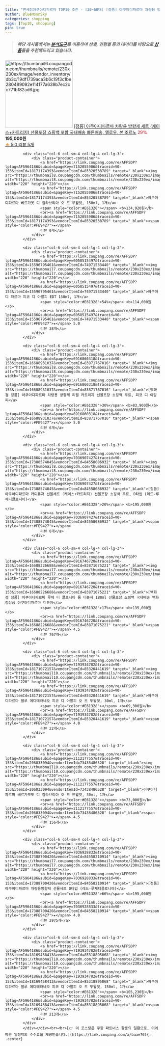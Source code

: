 ```yaml
---
title: "면세점아쿠아디파르마 TOP10 추천 - [30~60대] [정품] 아쿠아디파르마 차량용 방향제 세트 (케이스+카트리지) 선물포장 쇼핑백 포함 국내배송 빠른배송, 옐로우, 본 조르노"
author: BlueMoonSky
categories: shopping
tags: [Top10, shopping]
pin: true
---
```


> ##### 해당 게시물에서는 [**분석도구**](https://itemscout.io/)를 이용하여 **성별**, **연령별** 등의 데이터를 바탕으로 [**상품**](https://link.coupang.com/a/baae76)들을 추천해드리고 있습니다.
<div class="container"><div class="row">
            <div class="col-6 col-sm-4 col-lg-4 col-lg-3">
                <div class="product-container">
                    <a href="https://link.coupang.com/re/AFFSDP?lptag=AF5964186&subid=&pageKey=7239289554&traceid=V0-153&itemId=18389484834&vendorItemId=85532540407" target="_blank"><img src="https://thumbnail6.coupangcdn.com/thumbnails/remote/230x230ex/image/vendor_inventory/db3c/19df1739aca3b6c19f3c1be280489092e114177a639b7ec2cc771bf82ad6.jpg" alt="https://thumbnail6.coupangcdn.com/thumbnails/remote/230x230ex/image/vendor_inventory/db3c/19df1739aca3b6c19f3c1be280489092e114177a639b7ec2cc771bf82ad6.jpg" width="220" height="220"></a>
                    <a href="https://link.coupang.com/re/AFFSDP?lptag=AF5964186&subid=&pageKey=7239289554&traceid=V0-153&itemId=18389484834&vendorItemId=85532540407" target="_blank">[정품] 아쿠아디파르마 차량용 방향제 세트 (케이스+카트리지) 선물포장 쇼핑백 포함 국내배송 빠른배송, 옐로우, 본 조르노</a>
                    <span style="color:#E61328">29%</span> <b>195,000원</b>
                    <br><a href="https://link.coupang.com/re/AFFSDP?lptag=AF5964186&subid=&pageKey=7239289554&traceid=V0-153&itemId=18389484834&vendorItemId=85532540407" target="_blank"><span style="color:#FE9427">★</span> 5.0
                    리뷰 5개</a>
                </div>
            </div>
            
            <div class="col-6 col-sm-4 col-lg-4 col-lg-3">
                <div class="product-container">
                    <a href="https://link.coupang.com/re/AFFSDP?lptag=AF5964186&subid=&pageKey=7152055906&traceid=V0-153&itemId=18171174393&vendorItemId=85320538789" target="_blank"><img src="https://thumbnail8.coupangcdn.com/thumbnails/remote/230x230ex/image/vendor_inventory/be86/ca8b379d3cf43086b7f3b930f31ff9659588ca0ffe68e85a65b5ba71a8a2.JPG" alt="https://thumbnail8.coupangcdn.com/thumbnails/remote/230x230ex/image/vendor_inventory/be86/ca8b379d3cf43086b7f3b930f31ff9659588ca0ffe68e85a65b5ba71a8a2.JPG" width="220" height="220"></a>
                    <a href="https://link.coupang.com/re/AFFSDP?lptag=AF5964186&subid=&pageKey=7152055906&traceid=V0-153&itemId=18171174393&vendorItemId=85320538789" target="_blank">아쿠아디파르마 베르가못 디 칼라브리아 오 드 뚜왈렛, 150ml, 1개</a>
                    <span style="color:#E61328"></span> <b>134,920원</b>
                    <br><a href="https://link.coupang.com/re/AFFSDP?lptag=AF5964186&subid=&pageKey=7152055906&traceid=V0-153&itemId=18171174393&vendorItemId=85320538789" target="_blank"><span style="color:#FE9427">★</span> 
                    리뷰 0개</a>
                </div>
            </div>
            
            <div class="col-6 col-sm-4 col-lg-4 col-lg-3">
                <div class="product-container">
                    <a href="https://link.coupang.com/re/AFFSDP?lptag=AF5964186&subid=&pageKey=6058515497&traceid=V0-153&itemId=15596795461&vendorItemId=74971533440" target="_blank"><img src="https://thumbnail7.coupangcdn.com/thumbnails/remote/230x230ex/image/vendor_inventory/4342/e1ae7cc251aae9ce02c2c7f2da3f6ae28b23226e30f834f07f25098b7e66.jpg" alt="https://thumbnail7.coupangcdn.com/thumbnails/remote/230x230ex/image/vendor_inventory/4342/e1ae7cc251aae9ce02c2c7f2da3f6ae28b23226e30f834f07f25098b7e66.jpg" width="220" height="220"></a>
                    <a href="https://link.coupang.com/re/AFFSDP?lptag=AF5964186&subid=&pageKey=6058515497&traceid=V0-153&itemId=15596795461&vendorItemId=74971533440" target="_blank">아쿠아 디 파르마 피코 디 아말피 EDT 150ml, 1개</a>
                    <span style="color:#E61328">54%</span> <b>114,000원</b>
                    <br><a href="https://link.coupang.com/re/AFFSDP?lptag=AF5964186&subid=&pageKey=6058515497&traceid=V0-153&itemId=15596795461&vendorItemId=74971533440" target="_blank"><span style="color:#FE9427">★</span> 5.0
                    리뷰 38개</a>
                </div>
            </div>
            
            <div class="col-6 col-sm-4 col-lg-4 col-lg-3">
                <div class="product-container">
                    <a href="https://link.coupang.com/re/AFFSDP?lptag=AF5964186&subid=&pageKey=6916860318&traceid=V0-153&itemId=16688931037&vendorItemId=83871767016" target="_blank"><img src="https://thumbnail8.coupangcdn.com/thumbnails/remote/230x230ex/image/vendor_inventory/c926/b61060a7f97867244df823ee8e322fe67c03771ffcd2ed5bcfddccfbb3a3.jpg" alt="https://thumbnail8.coupangcdn.com/thumbnails/remote/230x230ex/image/vendor_inventory/c926/b61060a7f97867244df823ee8e322fe67c03771ffcd2ed5bcfddccfbb3a3.jpg" width="220" height="220"></a>
                    <a href="https://link.coupang.com/re/AFFSDP?lptag=AF5964186&subid=&pageKey=6916860318&traceid=V0-153&itemId=16688931037&vendorItemId=83871767016" target="_blank">[백화점 정품] 아쿠아디파르마 차량용 방향제 리필 카트리지 선물포장 쇼핑백 무료, 피코 디 아말피</a>
                    <span style="color:#E61328">30%</span> <b>83,900원</b>
                    <br><a href="https://link.coupang.com/re/AFFSDP?lptag=AF5964186&subid=&pageKey=6916860318&traceid=V0-153&itemId=16688931037&vendorItemId=83871767016" target="_blank"><span style="color:#FE9427">★</span> 5.0
                    리뷰 6개</a>
                </div>
            </div>
            
            <div class="col-6 col-sm-4 col-lg-4 col-lg-3">
                <div class="product-container">
                    <a href="https://link.coupang.com/re/AFFSDP?lptag=AF5964186&subid=&pageKey=7036907427&traceid=V0-153&itemId=17388574045&vendorItemId=84558086932" target="_blank"><img src="https://thumbnail8.coupangcdn.com/thumbnails/remote/230x230ex/image/vendor_inventory/3df9/d5ecc7f2424bcc8ca709d8ce553759794b44af7b6d7e823cb52741b636c2.jpg" alt="https://thumbnail8.coupangcdn.com/thumbnails/remote/230x230ex/image/vendor_inventory/3df9/d5ecc7f2424bcc8ca709d8ce553759794b44af7b6d7e823cb52741b636c2.jpg" width="220" height="220"></a>
                    <a href="https://link.coupang.com/re/AFFSDP?lptag=AF5964186&subid=&pageKey=7036907427&traceid=V0-153&itemId=17388574045&vendorItemId=84558086932" target="_blank">[정품] 아쿠아디파르마 카디퓨저 선물세트 (케이스+카트리지) 선물포장 쇼핑백 무료, D타입 (레드-루체디콜로니아)</a>
                    <span style="color:#E61328">20%</span> <b>195,000원</b>
                    <br><a href="https://link.coupang.com/re/AFFSDP?lptag=AF5964186&subid=&pageKey=7036907427&traceid=V0-153&itemId=17388574045&vendorItemId=84558086932" target="_blank"><span style="color:#FE9427">★</span> 
                    리뷰 0개</a>
                </div>
            </div>
            
            <div class="col-6 col-sm-4 col-lg-4 col-lg-3">
                <div class="product-container">
                    <a href="https://link.coupang.com/re/AFFSDP?lptag=AF5964186&subid=&pageKey=6916746720&traceid=V0-153&itemId=16688226688&vendorItemId=83871075221" target="_blank"><img src="https://thumbnail7.coupangcdn.com/thumbnails/remote/230x230ex/image/vendor_inventory/2d3e/9f08af55a2be4406212cbeed796d599f942258751a537ef735fd0004581e.jpg" alt="https://thumbnail7.coupangcdn.com/thumbnails/remote/230x230ex/image/vendor_inventory/2d3e/9f08af55a2be4406212cbeed796d599f942258751a537ef735fd0004581e.jpg" width="220" height="220"></a>
                    <a href="https://link.coupang.com/re/AFFSDP?lptag=AF5964186&subid=&pageKey=6916746720&traceid=V0-153&itemId=16688226688&vendorItemId=83871075221" target="_blank">[백화점 정품] 아쿠아디파르마 루체 디 콜로니아 룸 디퓨저 180ml 선물포장 쇼핑백 국내배송 백화점상품 아쿠아디파르마 디퓨저</a>
                    <span style="color:#E61328">17%</span> <b>135,000원</b>
                    <br><a href="https://link.coupang.com/re/AFFSDP?lptag=AF5964186&subid=&pageKey=6916746720&traceid=V0-153&itemId=16688226688&vendorItemId=83871075221" target="_blank"><span style="color:#FE9427">★</span> 4.5
                    리뷰 767개</a>
                </div>
            </div>
            
            <div class="col-6 col-sm-4 col-lg-4 col-lg-3">
                <div class="product-container">
                    <a href="https://link.coupang.com/re/AFFSDP?lptag=AF5964186&subid=&pageKey=7193934782&traceid=V0-153&itemId=18171072157&vendorItemId=85320441619" target="_blank"><img src="https://thumbnail10.coupangcdn.com/thumbnails/remote/230x230ex/image/vendor_inventory/7580/868d3e642d7ac53eef7b587b881d534b462fed4f5792cf5c14447a0b2f5e.JPG" alt="https://thumbnail10.coupangcdn.com/thumbnails/remote/230x230ex/image/vendor_inventory/7580/868d3e642d7ac53eef7b587b881d534b462fed4f5792cf5c14447a0b2f5e.JPG" width="220" height="220"></a>
                    <a href="https://link.coupang.com/re/AFFSDP?lptag=AF5964186&subid=&pageKey=7193934782&traceid=V0-153&itemId=18171072157&vendorItemId=85320441619" target="_blank">아쿠아디파르마 블루 메디테라네오 피코 디 아말피 오 드 뚜왈렛, 30ml, 1개</a>
                    <span style="color:#E61328"></span> <b>69,300원</b>
                    <br><a href="https://link.coupang.com/re/AFFSDP?lptag=AF5964186&subid=&pageKey=7193934782&traceid=V0-153&itemId=18171072157&vendorItemId=85320441619" target="_blank"><span style="color:#FE9427">★</span> 4.0
                    리뷰 22개</a>
                </div>
            </div>
            
            <div class="col-6 col-sm-4 col-lg-4 col-lg-3">
                <div class="product-container">
                    <a href="https://link.coupang.com/re/AFFSDP?lptag=AF5964186&subid=&pageKey=2112177557&traceid=V0-153&itemId=206033094&vendorItemId=73438486528" target="_blank"><img src="https://thumbnail10.coupangcdn.com/thumbnails/remote/230x230ex/image/vendor_inventory/9852/7ad352d1f7e8bc2f919f84a01dfd12c84bf7663f92395d9a0a10141b51c5.jpeg" alt="https://thumbnail10.coupangcdn.com/thumbnails/remote/230x230ex/image/vendor_inventory/9852/7ad352d1f7e8bc2f919f84a01dfd12c84bf7663f92395d9a0a10141b51c5.jpeg" width="220" height="220"></a>
                    <a href="https://link.coupang.com/re/AFFSDP?lptag=AF5964186&subid=&pageKey=2112177557&traceid=V0-153&itemId=206033094&vendorItemId=73438486528" target="_blank">아쿠아디파르마 베르가모또 디 칼라브리아 오 드 뜨왈렛, 30ml, 1개</a>
                    <span style="color:#E61328"></span> <b>73,000원</b>
                    <br><a href="https://link.coupang.com/re/AFFSDP?lptag=AF5964186&subid=&pageKey=2112177557&traceid=V0-153&itemId=206033094&vendorItemId=73438486528" target="_blank"><span style="color:#FE9427">★</span> 4.5
                    리뷰 156개</a>
                </div>
            </div>
            
            <div class="col-6 col-sm-4 col-lg-4 col-lg-3">
                <div class="product-container">
                    <a href="https://link.coupang.com/re/AFFSDP?lptag=AF5964186&subid=&pageKey=7036928833&traceid=V0-153&itemId=17388700420&vendorItemId=84558210914" target="_blank"><img src="https://thumbnail7.coupangcdn.com/thumbnails/remote/230x230ex/image/vendor_inventory/3b32/8eb1d7be81ce7526d43877c5d76759030417dba63999626860dc6d2aea6d.jpg" alt="https://thumbnail7.coupangcdn.com/thumbnails/remote/230x230ex/image/vendor_inventory/3b32/8eb1d7be81ce7526d43877c5d76759030417dba63999626860dc6d2aea6d.jpg" width="220" height="220"></a>
                    <a href="https://link.coupang.com/re/AFFSDP?lptag=AF5964186&subid=&pageKey=7036928833&traceid=V0-153&itemId=17388700420&vendorItemId=84558210914" target="_blank">[정품] 아쿠아디파르마 차량용방향제 선물세트 D타입 (레드-루체디콜로니아)</a>
                    <span style="color:#E61328">66%</span> <b>195,000원</b>
                    <br><a href="https://link.coupang.com/re/AFFSDP?lptag=AF5964186&subid=&pageKey=7036928833&traceid=V0-153&itemId=17388700420&vendorItemId=84558210914" target="_blank"><span style="color:#FE9427">★</span> 4.0
                    리뷰 2975개</a>
                </div>
            </div>
            
            <div class="col-6 col-sm-4 col-lg-4 col-lg-3">
                <div class="product-container">
                    <a href="https://link.coupang.com/re/AFFSDP?lptag=AF5964186&subid=&pageKey=7193934782&traceid=V0-153&itemId=18169458413&vendorItemId=85318895068" target="_blank"><img src="https://thumbnail10.coupangcdn.com/thumbnails/remote/230x230ex/image/vendor_inventory/9ff2/3dec0053a5fff09da0e839f482b643623f8511b919cfad428bfb8f279b12.JPG" alt="https://thumbnail10.coupangcdn.com/thumbnails/remote/230x230ex/image/vendor_inventory/9ff2/3dec0053a5fff09da0e839f482b643623f8511b919cfad428bfb8f279b12.JPG" width="220" height="220"></a>
                    <a href="https://link.coupang.com/re/AFFSDP?lptag=AF5964186&subid=&pageKey=7193934782&traceid=V0-153&itemId=18169458413&vendorItemId=85318895068" target="_blank">아쿠아디파르마 블루 메디테라네오 피코 디 아말피 오 드 뚜왈렛, 150ml, 1개</a>
                    <span style="color:#E61328"></span> <b>105,230원</b>
                    <br><a href="https://link.coupang.com/re/AFFSDP?lptag=AF5964186&subid=&pageKey=7193934782&traceid=V0-153&itemId=18169458413&vendorItemId=85318895068" target="_blank"><span style="color:#FE9427">★</span> 4.5
                    리뷰 213개</a>
                </div>
            </div>
            </div></div><br><br>[👉 이 포스팅은 쿠팡 파트너스 활동의 일환으로, 이에 따른 일정액의 수수료를 제공받습니다.](https://link.coupang.com/a/baae76){: .center}